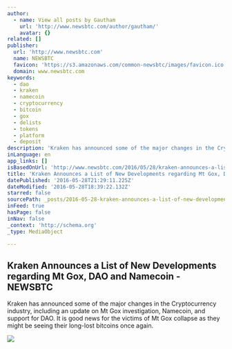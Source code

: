 ```yaml
---
author:
  - name: View all posts by Gautham
    url: 'http://www.newsbtc.com/author/gautham/'
    avatar: {}
related: []
publisher:
  url: 'http://www.newsbtc.com'
  name: NEWSBTC
  favicon: 'https://s3.amazonaws.com/common-newsbtc/images/favicon.ico'
  domain: www.newsbtc.com
keywords:
  - dao
  - kraken
  - namecoin
  - cryptocurrency
  - bitcoin
  - gox
  - delists
  - tokens
  - platform
  - deposit
description: 'Kraken has announced some of the major changes in the Cryptocurrency industry, including an update on Mt Gox investigation, Namecoin, and support for DAO. It is good news for the victims of Mt Gox collapse as they might be seeing their long-lost bitcoins once again.'
inLanguage: en
app_links: []
isBasedOnUrl: 'http://www.newsbtc.com/2016/05/28/kraken-announces-a-list-of-new-developments-regarding-mt-gox-dao-and-namecoin/'
title: 'Kraken Announces a List of New Developments regarding Mt Gox, DAO and Namecoin - NEWSBTC'
datePublished: '2016-05-28T21:29:11.225Z'
dateModified: '2016-05-28T18:39:22.132Z'
starred: false
sourcePath: _posts/2016-05-28-kraken-announces-a-list-of-new-developments-regarding-mt-gox.md
inFeed: true
hasPage: false
inNav: false
_context: 'http://schema.org'
_type: MediaObject

---
```

<article style=""><h1>Kraken Announces a List of New Developments regarding Mt Gox, DAO and Namecoin - NEWSBTC</h1><p>Kraken has announced some of the major changes in the Cryptocurrency industry, including an update on Mt Gox investigation, Namecoin, and support for DAO. It is good news for the victims of Mt Gox collapse as they might be seeing their long-lost bitcoins once again.</p><img src="http://s3.amazonaws.com/main-newsbtc-images/2016/05/28191436/kraken-updates.jpg" /></article>